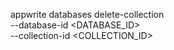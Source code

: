 appwrite databases delete-collection \
    --database-id <DATABASE_ID> \
    --collection-id <COLLECTION_ID>
